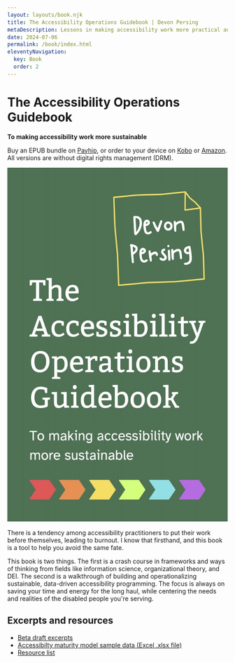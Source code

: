 ```yaml
---
layout: layouts/book.njk
title: The Accessibility Operations Guidebook | Devon Persing
metaDescription: Lessons in making accessibility work more practical and sustainable for you and your organization.
date: 2024-07-06
permalink: /book/index.html
eleventyNavigation:
  key: Book
  order: 2
---
```


# The Accessibility Operations Guidebook

**To making accessibility work more sustainable**

Buy an EPUB bundle on [Payhip](https://payhip.com/b/OSyLt), or order to your device on [Kobo](https://www.kobo.com/us/en/ebook/the-accessibility-operations-guidebook) or [Amazon](https://www.amazon.com/dp/B0DK7SWKTB). All versions are without digital rights management (DRM).

<img class="bookcover" alt="Cover art for the book, showing white text on a green background. The author's name is applied with a sticky note." src="/static/img/toag_cover.jpg" />

There is a tendency among accessibility practitioners to put their work before themselves, leading to burnout. I know that firsthand, and this book is a tool to help you avoid the same fate.

This book is two things. The first is a crash course in frameworks and ways of thinking from fields like information science, organizational theory, and DEI. The second is a walkthrough of building and operationalizing sustainable, data-driven accessibility programming. The focus is always on saving your time and energy for the long haul, while centering the needs and realities of the disabled people you're serving.

## Excerpts and resources

- [Beta draft excerpts](/posts/book-excerpts/)
- [Accessibilty maturity model sample data (Excel .xlsx file)](/static/img/A11yMaturityTemplate_CaseStudySample.xlsx)
- [Resource list](/posts/book-resources/)